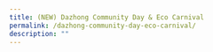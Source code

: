 ```yaml
---
title: (NEW) Dazhong Community Day & Eco Carnival
permalink: /dazhong-community-day-eco-carnival/
description: ""
---
```

<!-- 
![](/images/Events/dazhong%20primary%20school.jpeg)

**Join Dazhong Primary School’s Community Day and Eco Carnival for activities such as Uncle Ringo’s carnival rides, eco-fair, and photo-taking with Star Wars troopers. Funds raised will support needy students.**

**Date:** 1 July, 9.00 am – 4.00 pm<br>
**Admission:** Free <br>
**Venue:** Dazhong Primary School <br>
**Organiser:** Dazhong Primary School

As part of Dazhong’s 85th Anniversary, with the theme, “Dare to Shine!”, the school is organising a Community Day &amp; Eco Carnival to outreach to the community, to further environmental stewardship and sustainability beyond the school through Awareness, Action, Advocacy (3As). &nbsp;&nbsp;

Join them as they go green with the 3As, with partners such as the National Environment Agency, PUB, Singapore’s Water Agency, Nature Society Singapore, and Hong Leong Asia.&nbsp;&nbsp;

Carnival tickets for activities are selling at $30 per booklet.

<a href="[https://go.gov.sg/dzcarnival](https://go.gov.sg/dzcarnival)" target="_blank" class="btn-link">
</a>

<style>
	.btn-link {
		display: inline-block;
	}
	a.btn-link[target="_blank"]:after {
	display: none;
}
	.btn-link > img {
		width: 100%;
	}
</style>-->